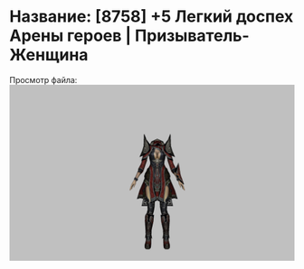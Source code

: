 # Название: [8758] +5 Легкий доспех Арены героев | Призыватель-Женщина

Просмотр файла:
![p090031.png](p090031.png)